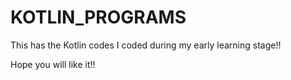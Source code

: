 # KOTLIN_PROGRAMS
This has the Kotlin codes I coded during my early learning stage!!

Hope you will like it!!
